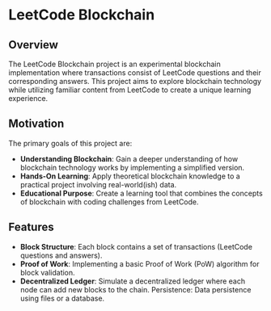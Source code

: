 # LeetCode Blockchain

## Overview

The LeetCode Blockchain project is an experimental blockchain implementation where transactions consist of LeetCode questions and their corresponding answers. This project aims to explore blockchain technology while utilizing familiar content from LeetCode to create a unique learning experience.
## Motivation

The primary goals of this project are:
- **Understanding Blockchain**: Gain a deeper understanding of how blockchain technology works by implementing a simplified version.
- **Hands-On Learning**: Apply theoretical blockchain knowledge to a practical project involving real-world(ish) data.
- **Educational Purpose**: Create a learning tool that combines the concepts of blockchain with coding challenges from LeetCode.

## Features

- **Block Structure**: Each block contains a set of transactions (LeetCode questions and answers).
- **Proof of Work**: Implementing a basic Proof of Work (PoW) algorithm for block validation.
- **Decentralized Ledger**: Simulate a decentralized ledger where each node can add new blocks to the chain.
Persistence: Data persistence using files or a database.
